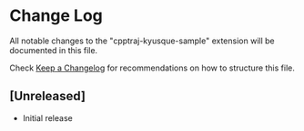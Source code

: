 # Change Log

All notable changes to the "cpptraj-kyusque-sample" extension will be documented in this file.

Check [Keep a Changelog](http://keepachangelog.com/) for recommendations on how to structure this file.

## [Unreleased]

- Initial release